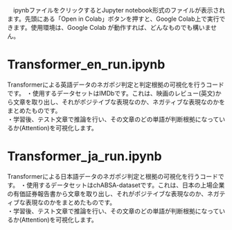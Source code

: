 　ipynbファイルをクリックするとJupyter notebook形式のファイルが表示されます。先頭にある「Open in Colab」ボタンを押すと、Google Colab上で実行できます。使用環境は、Google Colab が動作すれば、どんなものでも構いません。
 
 # Transformer_en_run.ipynb
 Transformerによる英語データのネガポジ判定と判定根拠の可視化を行うコードです。
 ・使用するデータセットはIMDbです。これは、映画のレビュー(英文)から文章を取り出し、それがポジテイブな表現なのか、ネガティブな表現なのかをまとめたものです。\
 ・学習後、テスト文章で推論を行い、その文章のどの単語が判断根拠になっているか(Attention)を可視化します。
 
 # Transformer_ja_run.ipynb
 Transformerによる日本語データのネガポジ判定と根拠の可視化を行うコードです。
 ・使用するデータセットはchABSA-datasetです。これは、日本の上場企業の有価証券報告書から文章を取り出し、それがポジテイブな表現なのか、ネガティブな表現なのかをまとめたものです。\
 ・学習後、テスト文章で推論を行い、その文章のどの単語が判断根拠になっているか(Attention)を可視化します。
